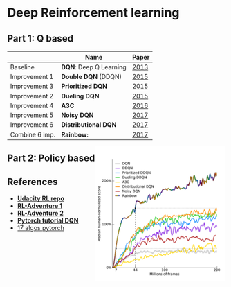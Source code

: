 # Deep Reinforcement learning


## Part 1: Q based


|                | Name                     | Paper                                    |
|----------------|--------------------------|------------------------------------------|
| Baseline       | **DQN**: Deep Q Learning | [2013](https://arxiv.org/abs/1312.5602)  |
| Improvement 1  | **Double DQN**  (DDQN)   | [2015](https://arxiv.org/abs/1509.06461) |
| Improvement 3  | **Prioritized DQN**      | [2015](https://arxiv.org/abs/1511.05952) |
| Improvement 2  | **Dueling DQN**          | [2015](https://arxiv.org/abs/1511.06581) |
| Improvement 4  | **A3C**                  | [2016](https://arxiv.org/abs/1602.01783) |
| Improvement 5  | **Noisy DQN**            | [2017](https://arxiv.org/abs/1706.10295) |
| Improvement 6  | **Distributional DQN**   | [2017](https://arxiv.org/abs/1707.06887) |
| Combine 6 imp. | **Rainbow:**             | [2017](https://arxiv.org/abs/1710.02298) |

<img align="right" width="300" src="/img/rainbow.png">


## Part 2: Policy based


## References

- [**Udacity RL repo**](https://github.com/udacity/deep-reinforcement-learning/tree/master/dqn/solution)
- [**RL-Adventure 1**](https://github.com/higgsfield/RL-Adventure)
- [**RL-Adventure 2**](https://github.com/higgsfield/RL-Adventure-2)
- [**Pytorch tutorial DQN**](https://pytorch.org/tutorials/intermediate/reinforcement_q_learning.html)
- [17 algos pytorch](https://github.com/p-christ/Deep-Reinforcement-Learning-Algorithms-with-PyTorch)
